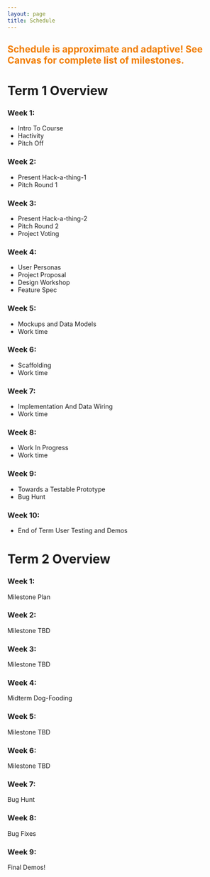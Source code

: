 ```yaml
---
layout: page
title: Schedule
---
```


## <span style="color: #F27D00">Schedule is approximate and adaptive! See Canvas for complete list of milestones.</span> ##

# Term 1 Overview

### Week 1: ###
  * Intro To Course
  * Hactivity
  * Pitch Off

### Week 2: ###
  * Present Hack-a-thing-1
  * Pitch Round 1

### Week 3: ###
  * Present Hack-a-thing-2
  * Pitch Round 2
  * Project Voting

### Week 4: ###
  * User Personas
  * Project Proposal
  * Design Workshop
  * Feature Spec

### Week 5: ###
  * Mockups and Data Models
  * Work time

### Week 6: ###
  * Scaffolding
  * Work time

### Week 7: ###
  * Implementation And Data Wiring
  * Work time

### Week 8: ###
  * Work In Progress
  * Work time

### Week 9: ###
  * Towards a Testable Prototype
  * Bug Hunt

### Week 10: ###
  * End of Term User Testing and Demos



# Term 2 Overview

### Week 1: ###
Milestone Plan

### Week 2: ###
Milestone TBD

### Week 3: ###
Milestone TBD

### Week 4: ###
Midterm Dog-Fooding

### Week 5: ###
Milestone TBD

### Week 6: ###
Milestone TBD

### Week 7: ###
Bug Hunt

### Week 8: ###
Bug Fixes

### Week 9: ###
Final Demos!
